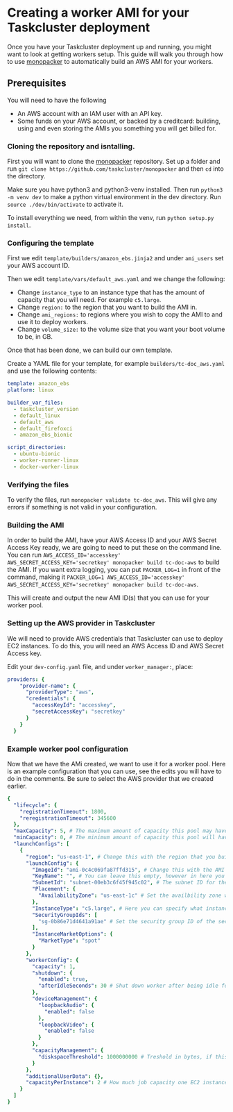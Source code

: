 # Creating a worker AMI for your Taskcluster deployment

Once you have your Taskcluster deployment up and running, you might want to look at getting workers setup.
This guide will walk you through how to use [monopacker](https://github.com/taskcluster/monopacker) to automatically build an AWS AMI for your workers.

## Prerequisites

You will need to have the following

* An AWS account with an IAM user with an API key.
* Some funds on your AWS account, or backed by a creditcard: building, using and even storing the AMIs you something you will get billed for.

### Cloning the repository and isntalling.

First you will want to clone the [monopacker](https://github.com/taskcluster/monopacker) repository.
Set up a folder and run `git clone https://github.com/taskcluster/monopacker` and then `cd` into the directory.

Make sure you have python3 and python3-venv installed. Then run `python3 -m venv dev` to make a python virtual environment in the dev directory. Run `source ./dev/bin/activate` to activate it.

To install everything we need, from within the venv, run `python setup.py install`.

### Configuring the template

First we edit `template/builders/amazon_ebs.jinja2` and under `ami_users` set your AWS account ID.

Then we edit `template/vars/default_aws.yaml` and we change the following:

* Change `instance_type` to an instance type that has the amount of capacity that you will need. For example `c5.large`.
* Change `region:` to the region that you want to build the AMI in.
* Change `ami_regions:` to regions where you wish to copy the AMI to and use it to deploy workers.
* Change `volume_size:` to the volume size that you want your boot volume to be, in GB.

Once that has been done, we can build our own template.

Create a YAML file for your template, for example `builders/tc-doc_aws.yaml` and use the following contents:

```yaml
template: amazon_ebs
platform: linux

builder_var_files:
  - taskcluster_version
  - default_linux
  - default_aws
  - default_firefoxci
  - amazon_ebs_bionic

script_directories:
  - ubuntu-bionic
  - worker-runner-linux
  - docker-worker-linux
```

### Verifying the files

To verify the files, run `monopacker validate tc-doc_aws`. This will give any errors if something is not valid in your configuration.

### Building the AMI

In order to build the AMI, have your AWS Access ID and your AWS Secret Access Key ready, we are going to need to put these on the command line.
You can run `AWS_ACCESS_ID='accesskey' AWS_SECRET_ACCESS_KEY='secretkey' monopacker build tc-doc-aws` to build the AMI.
If you want extra logging, you can put `PACKER_LOG=1` in front of the command, making it `PACKER_LOG=1 AWS_ACCESS_ID='accesskey' AWS_SECRET_ACCESS_KEY='secretkey' monopacker build tc-doc-aws`.

This will create and output the new AMI ID(s) that you can use for your worker pool.

### Setting up the AWS provider in Taskcluster

We will need to provide AWS credentials that Taskcluster can use to deploy EC2 instances.
To do this, you will need an AWS Access ID and AWS Secret Access key.

Edit your `dev-config.yaml` file, and under `worker_manager:`, place:

```yaml
providers: {
    "provider-name": {
      "providerType": "aws",
      "credentials": {
        "accessKeyId": "accesskey",
        "secretAccessKey": "secretkey"
      }
    }
  }
```

### Example worker pool configuration

Now that we have the AMi created, we want to use it for a worker pool.
Here is an example configuration that you can use, see the edits you will have to do in the comments.
Be sure to select the AWS provider that we created earlier.

```yaml
{
  "lifecycle": {
    "registrationTimeout": 1800,
    "reregistrationTimeout": 345600
  },
  "maxCapacity": 5, # The maximum amount of capacity this pool may have.
  "minCapacity": 0, # The minimum amount of capacity this pool will have.
  "launchConfigs": [
    {
      "region": "us-east-1", # Change this with the region that you build the AMI in.
      "launchConfig": {
        "ImageId": "ami-0c4c069fa87ffd315", # Change this with the AMI ID for the availbility zone that you build it in.
        "KeyName": "", # You can leave this empty, however in here you can specify a SSH key you have on your AWS account to be able to SSH into the worker for troubleshooting.
        "SubnetId": "subnet-00eb3c6f45f945c02", # The subnet ID for the subnet in the region you want the instances to connect to.
        "Placement": {
          "AvailabilityZone": "us-east-1c" # Set the availbility zone where the AMI is in.
        },
        "InstanceType": "c5.large", # Here you can specify what instance gets created for the workers.
        "SecurityGroupIds": [
          "sg-0b86e71d4641a91ae" # Set the security group ID of the security group you want your workers to have.
        ],
        "InstanceMarketOptions": {
          "MarketType": "spot"
        }
      },
      "workerConfig": {
        "capacity": 1,
        "shutdown": {
          "enabled": true,
          "afterIdleSeconds": 30 # Shut down worker after being idle for x seconds.
        },
        "deviceManagement": {
          "loopbackAudio": {
            "enabled": false
          },
          "loopbackVideo": {
            "enabled": false
          }
        },
        "capacityManagement": {
          "diskspaceThreshold": 1000000000 # Treshold in bytes, if this gets exceeded, the worker will no longer accept jobs.
        }
      },
      "additionalUserData": {},
      "capacityPerInstance": 2 # How much job capacity one EC2 instance can provide.
    }
  ]
}
```
